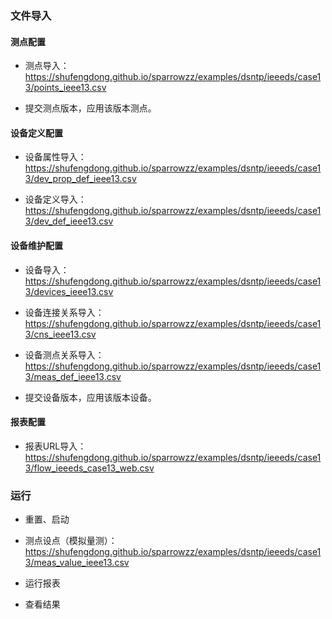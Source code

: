 ### 文件导入

#### 测点配置

- 测点导入：
https://shufengdong.github.io/sparrowzz/examples/dsntp/ieeeds/case13/points_ieee13.csv

- 提交测点版本，应用该版本测点。

#### 设备定义配置

- 设备属性导入：
https://shufengdong.github.io/sparrowzz/examples/dsntp/ieeeds/case13/dev_prop_def_ieee13.csv

- 设备定义导入：
https://shufengdong.github.io/sparrowzz/examples/dsntp/ieeeds/case13/dev_def_ieee13.csv

#### 设备维护配置

- 设备导入：
https://shufengdong.github.io/sparrowzz/examples/dsntp/ieeeds/case13/devices_ieee13.csv

- 设备连接关系导入：
https://shufengdong.github.io/sparrowzz/examples/dsntp/ieeeds/case13/cns_ieee13.csv

- 设备测点关系导入：
https://shufengdong.github.io/sparrowzz/examples/dsntp/ieeeds/case13/meas_def_ieee13.csv

- 提交设备版本，应用该版本设备。

#### 报表配置

- 报表URL导入：
https://shufengdong.github.io/sparrowzz/examples/dsntp/ieeeds/case13/flow_ieeeds_case13_web.csv


### 运行

- 重置、启动

- 测点设点（模拟量测）：
https://shufengdong.github.io/sparrowzz/examples/dsntp/ieeeds/case13/meas_value_ieee13.csv

- 运行报表
- 查看结果